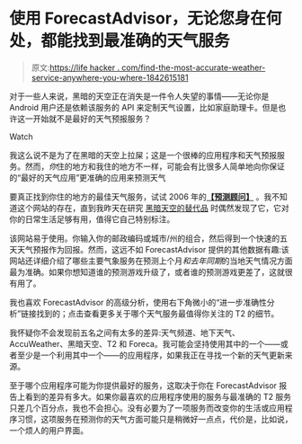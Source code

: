 # 使用 ForecastAdvisor，无论您身在何处，都能找到最准确的天气服务

> 原文:[https://life hacker . com/find-the-most-accurate-weather-service-anywhere-you-where-1842615181](https://lifehacker.com/find-the-most-accurate-weather-service-wherever-you-are-1842615181)

对于一些人来说，黑暗的天空正在消失是一件令人失望的事情——无论你是 Android 用户还是依赖该服务的 API 来定制天气设置，比如家庭助理卡。但是也许这一开始就不是最好的天气预报服务？

Watch

我这么说不是为了在黑暗的天空上拉屎；这是一个很棒的应用程序和天气预报服务。然而，*你*住的地方和我住的地方不一样，可能会有比很多人简单地向你保证的“最好的天气应用”更准确的应用来预测天气

要真正找到你住的地方的最佳天气服务，试试 2006 年的[**【预测顾问】**](https://www.forecastadvisor.com/) 。我不知道这个网站的存在，直到我昨天在研究 [黑暗天空的替代品](https://lifehacker.com/these-weather-apps-are-great-alternatives-to-the-apple-1842591377) 时偶然发现了它，它对你的日常生活足够有用，值得它自己特别标注。

该网站易于使用。你输入你的邮政编码或城市/州的组合，然后得到一个快速的五天天气预报作为回报。然而，这远不如 ForecastAdvisor 提供的其他数据有趣:该网站还详细介绍了哪些主要气象服务在预测上个月*和去年同期*的当地天气情况方面最为准确。如果你想知道谁的预测游戏升级了，或者谁的预测游戏更差了，这就很有用了。

我也喜欢 ForecastAdvisor 的高级分析，使用右下角微小的“进一步准确性分析”链接找到的；点击查看更多关于哪个天气服务最值得你关注的 T2 的细节。

我怀疑你不会发现前五名之间有太多的差异:天气频道、地下天气、AccuWeather、黑暗天空、T2 和 Foreca。我可能会坚持使用其中的一个——或者至少是一个利用其中一个——的应用程序，如果我正在寻找一个新的天气更新来源。

至于哪个应用程序可能为你提供最好的服务，这取决于你在 ForecastAdvisor 报告上看到的差异有多大。如果你最喜欢的应用程序使用的服务与最准确的 T2 服务只差几个百分点，我也不会担心。没有必要为了一项服务而改变你的生活或应用程序习惯，这项服务在预测你的天气方面可能只是稍微好一点点，代价是，比如说，一个烦人的用户界面。